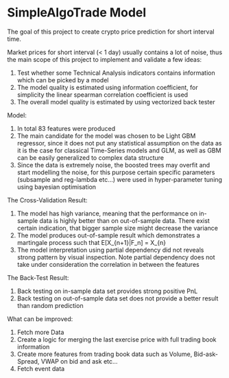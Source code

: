 # SimpleAlgoTrade Model

The goal of this project to create crypto price prediction
for short interval time.

Market prices for short interval (< 1 day) usually contains
a lot of noise, thus the main scope of this project to implement and validate
a few ideas:

1) Test whether some Technical Analysis indicators contains
   information which can be picked by a model
2) The model quality is estimated using information coefficient,
   for simplicity the linear spearman correlation coefficient is used
3) The overall model quality is estimated by using vectorized back tester

Model:
1) In total 83 features were produced
2) The main candidate for the model was chosen to be Light GBM regressor,
   since it does not put any statistical assumption on the data as it is the
   case for classical Time-Series models and GLM, as well as GBM can be easily generalized
   to complex data structure
3) Since the data is extremely noise, the boosted trees may overfit and start
   modelling the noise, for this purpose certain specific parameters (subsample and reg-lambda etc...)
   were used in hyper-parameter tuning using bayesian optimisation
   

The Cross-Validation Result:

1) The model has high variance, meaning that the performance on in-sample data
is highly better than on out-of-sample data. There exist certain indication, that
bigger sample size might decrease the variance
2) The model produces out-of-sample result which demonstrates a martingale 
   process such that E[X_{n+1}|F_n] = X_{n}
3) The model interpretation using partial dependency did not reveals strong 
  pattern by visual inspection. Note partial dependency does not take under
  consideration the correlation in between the features

The Back-Test Result:

1) Back testing on in-sample data set provides strong positive PnL
2) Back testing on out-of-sample data set does not provide a better result than random prediction

What can be improved:
1) Fetch more Data
2) Create a logic for merging the last exercise price with full trading book information
3) Create more features from trading book data such as Volume, Bid-ask-Spread, VWAP on bid and ask etc...
4) Fetch event data

